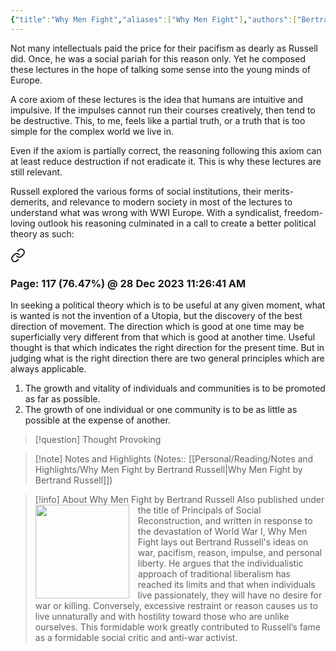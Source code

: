 ```yaml
---
{"title":"Why Men Fight","aliases":["Why Men Fight"],"authors":["Bertrand Russell"],"publisher":"Routledge","publish":"2009-09-10","pages":191,"isbn10":"1135191824","isbn13":"9781135191825","rating":"4.5","reviewed":true,"cover":"https://books.google.com/books/publisher/content/images/frontcover/yq2MAgAAQBAJ?fife=w600-h900&source=gbs_api","read_count":"1","tags":["book","Philosophy","sociology","politics"],"log":[{"status":"Read","timestamp":"2023-12-28T12:15:59+06:00"},{"status":"In Progress","timestamp":"2023-12-23T15:30:56+06:00"},{"status":"To Read","timestamp":"2023-12-23T15:30:36+06:00"}],"created":"2023-12-23T15:30:36+06:00","updated":"2023-12-28T15:10:34+06:00","status":"Read","dg-publish":true,"dg-note-icon":2,"dg-path":"Reading/Books/Read/Why Men Fight by Bertrand Russell.md","permalink":"/reading/books/read/why-men-fight-by-bertrand-russell/","dgPassFrontmatter":true,"noteIcon":2}
---
```


Not many intellectuals paid the price for their pacifism as dearly as Russell did. Once, he was a social pariah for this reason only. Yet he composed these lectures in the hope of talking some sense into the young minds of Europe.

A core axiom of these lectures is the idea that humans are intuitive and impulsive. If the impulses cannot run their courses creatively, then tend to be destructive. This, to me, feels like a partial truth, or a truth that is too simple for the complex world we live in.

Even if the axiom is partially correct, the reasoning following this axiom can at least reduce destruction if not eradicate it. This is why these lectures are still relevant.

Russell explored the various forms of social institutions, their merits-demerits, and relevance to modern society in most of the lectures to understand what was wrong with WWI Europe. With a syndicalist, freedom-loving outlook his reasoning culminated in a call to create a better political theory as such:


<div class="transclusion internal-embed is-loaded"><a class="markdown-embed-link" href="/reading/notes-and-highlights/why-men-fight-by-bertrand-russell/#page-117-76-47-28-dec-2023-11-26-41-am" aria-label="Open link"><svg xmlns="http://www.w3.org/2000/svg" width="24" height="24" viewBox="0 0 24 24" fill="none" stroke="currentColor" stroke-width="2" stroke-linecap="round" stroke-linejoin="round" class="svg-icon lucide-link"><path d="M10 13a5 5 0 0 0 7.54.54l3-3a5 5 0 0 0-7.07-7.07l-1.72 1.71"></path><path d="M14 11a5 5 0 0 0-7.54-.54l-3 3a5 5 0 0 0 7.07 7.07l1.71-1.71"></path></svg></a><div class="markdown-embed">



### Page: 117 (76.47%) @ 28 Dec 2023 11:26:41 AM

In seeking a political theory which is to be useful at any given moment, what is wanted is not the invention of a Utopia, but the discovery of the best direction of movement. The direction which is good at one time may be superficially very different from that which is good at another time. Useful thought is that which indicates the right direction for the present time. But in judging what is the right direction there are two general principles which are always applicable.
1. The growth and vitality of individuals and communities is to be promoted as far as possible.
2. The growth of one individual or one community is to be as little as possible at the expense of another.

> [!question] Thought Provoking


</div></div>



> [!note] Notes and Highlights
> (Notes:: [[Personal/Reading/Notes and Highlights/Why Men Fight by Bertrand Russell\|Why Men Fight by Bertrand Russell]])

> [!info] About Why Men Fight by Bertrand Russell
> <img src="https://books.google.com/books/publisher/content/images/frontcover/yq2MAgAAQBAJ?fife=w600-h900&source=gbs_api" style="float: left; width: 150px; height: auto; margin-right: 1em;" /> Also published under the title of Principals of Social Reconstruction, and written in response to the devastation of World War I, Why Men Fight lays out Bertrand Russell's ideas on war, pacifism, reason, impulse, and personal liberty. He argues that the individualistic approach of traditional liberalism has reached its limits and that when individuals live passionately, they will have no desire for war or killing. Conversely, excessive restraint or reason causes us to live unnaturally and with hostility toward those who are unlike ourselves. This formidable work greatly contributed to Russell’s fame as a formidable social critic and anti-war activist.